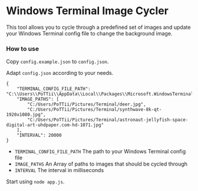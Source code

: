 # Windows Terminal Image Cycler

This tool allows you to cycle through a predefined set of images and update your Windows Terminal config file to change the background image.

### How to use
Copy ``config.example.json`` to ``config.json``.

Adapt ``config.json`` according to your needs.
```
{
    "TERMINAL_CONFIG_FILE_PATH": "C:\\Users\\PoTTii\\AppData\\Local\\Packages\\Microsoft.WindowsTerminal_8wekyb3d8bbwe\\LocalState\\settings.json",
    "IMAGE_PATHS": [
        "C:/Users/PoTTii/Pictures/Terminal/deer.jpg",
        "C:/Users/PoTTii/Pictures/Terminal/synthwave-8k-qt-1920x1080.jpg",
        "C:/Users/PoTTii/Pictures/Terminal/astronaut-jellyfish-space-digital-art-uhdpaper.com-hd-1071.jpg"
    ],
    "INTERVAL": 20000
}
```

* ``TERMINAL_CONFIG_FILE_PATH`` The path to your Windows Terminal config file
* ``IMAGE_PATHS`` An Array of paths to images that should be cycled through
* ``INTERVAL`` The interval in milliseconds

Start using ``node app.js``.